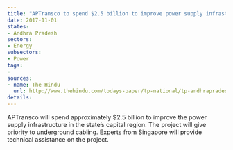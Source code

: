```yaml
---
title: "APTransco to spend $2.5 billion to improve power supply infrastructure in the state's capital"
date: 2017-11-01
states:
- Andhra Pradesh
sectors:
- Energy
subsectors:
- Power
tags:
- 
sources:
- name: The Hindu
  url: http://www.thehindu.com/todays-paper/tp-national/tp-andhrapradesh/power-infrastructure-to-be-augmented-in-the-capital-region/article19929779.ece
details:
---
```


APTransco will spend approximately $2.5 billion to improve the power supply infrastructure in the state’s capital region. The project will give priority to underground cabling. Experts from Singapore will provide technical assistance on the project. 
